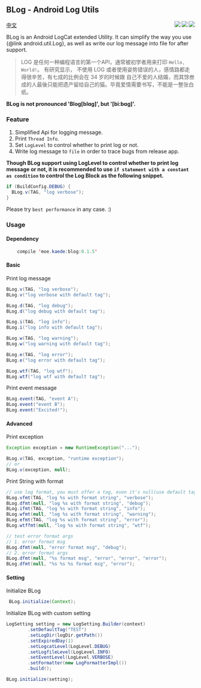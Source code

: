 
## BLog - Android Log Utils
[中文](/README_CN.md)
<img align="right" src="https://img.shields.io/badge/minSdk-9-brightgreen.svg"/>
<img align="right" src="https://api.bintray.com/packages/kaedea/moe-studio/b-log/images/download.svg" href = "https://bintray.com/kaedea/moe-studio/b-log/_latestVersion"/>
<img align="right" src="https://img.shields.io/hexpm/l/plug.svg"/>

BLog is an Android LogCat extended Utility. It can simplify the way you use
{@link android.util.Log}, as well as write our log message into file for after support.

> LOG 是任何一种编程语言的第一个API，通常被初学者用来打印 `Hello, World!`。 有研究显示，
不使用 LOG 或者使用姿势错误的人，感情路都走得很辛苦，有七成的比例会在 34 岁的时候跟
自己不爱的人结婚，而其馀叁成的人最後只能把遗产留给自己的猫。毕竟爱情需要书写，不能是一整张白纸。

**BLog is not pronounced 'Blog[blɑg]', but '[bi:bɑg]'.**


### Feature
 1. Simplified Api for logging message.
 2. Print `Thread Info`.
 3. Set `LogLevel` to control whether to print log or not.
 4. Write log message to `file` in order to trace bugs from release app.

**Though BLog support using LogLevel to control whether to print log message or
not, it is recommended to use `if statement with a constant as condition` to
control the Log Block as the following snippet.**

```java
if (BuildConfig.DEBUG) {
  BLog.v(TAG, "log verbose");
}
```

Please try `best performance` in any case. :)


### Usage
#### Dependency
```java
    compile 'moe.kaede:blog:0.1.5'
```

#### Basic
Print log message
```java
BLog.v(TAG, "log verbose");
BLog.v("log verbose with default tag");

BLog.d(TAG, "log debug");
BLog.d("log debug with default tag");

BLog.i(TAG, "log info");
BLog.i("log info with default tag");

BLog.w(TAG, "log warning");
BLog.w("log warning with default tag");

BLog.e(TAG, "log error");
BLog.e("log error with default tag");

BLog.wtf(TAG, "log wtf");
BLog.wtf("log wtf with default tag");
```

Print event message
```java
BLog.event(TAG, "event A");
BLog.event("event B");
BLog.event("Excited!");
```


#### Advanced
Print exception
```java
Exception exception = new RuntimeException("...");

BLog.v(TAG, exception, "runtime exception");
// or
BLog.v(exception, null);
```

Print String with format
```java
// use log format, you must offer a tag, even it's null(use default tag)
BLog.vfmt(TAG, "log %s with format string", "verbose");
BLog.dfmt(null, "log %s with format string", "debug");
BLog.ifmt(TAG, "log %s with format string", "info");
BLog.wfmt(null, "log %s with format string", "warning");
BLog.efmt(TAG, "log %s with format string", "error");
BLog.wtffmt(null, "log %s with format string", "wtf");

// test error format args
// 1. error format msg
BLog.dfmt(null, "error format msg", "debug");
// 2. error format args
BLog.dfmt(null, "%s format msg", "error", "error", "error");
BLog.dfmt(null, "%s %s %s format msg", "error");
```


#### Setting
Initialize BLog
```java
 BLog.initialize(Context);
```

Initialize BLog with custom setting
```java
LogSetting setting = new LogSetting.Builder(context)
        .setDefaultTag("TEST")
        .setLogDir(logDir.getPath())
        .setExpiredDay(1)
        .setLogcatLevel(LogLevel.DEBUG)
        .setLogfileLevel(LogLevel.INFO)
        .setEventLevel(LogLevel.VERBOSE)
        .setFormatter(new LogFormatterImpl())
        .build();

BLog.initialize(setting);
```
